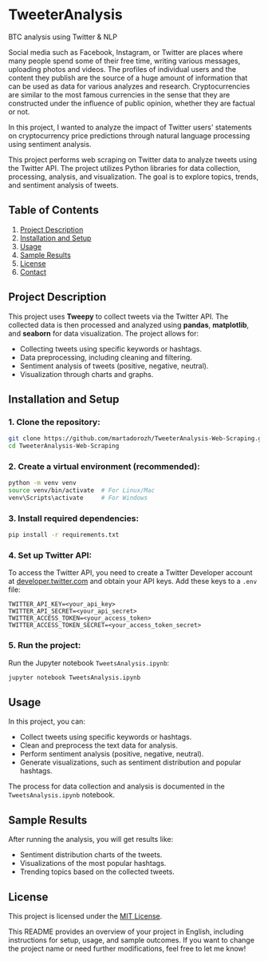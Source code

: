 # TweeterAnalysis
BTC analysis using Twitter &amp; NLP

Social media such as Facebook, Instagram, or Twitter are places where many people spend some of their free time, writing various messages, uploading photos and videos. The profiles of individual users and the content they publish are the source of a huge amount of information that can be used as data for various analyzes and research. Cryptocurrencies are similar to the most famous currencies in the sense that they are constructed under the influence of public opinion, whether they are factual or not.

In this project, I wanted to analyze the impact of Twitter users' statements on cryptocurrency price predictions through natural language processing using sentiment analysis.

This project performs web scraping on Twitter data to analyze tweets using the Twitter API. The project utilizes Python libraries for data collection, processing, analysis, and visualization. The goal is to explore topics, trends, and sentiment analysis of tweets.

## Table of Contents

1. [Project Description](#project-description)
2. [Installation and Setup](#installation-and-setup)
3. [Usage](#usage)
4. [Sample Results](#sample-results)
5. [License](#license)
6. [Contact](#contact)

## Project Description

This project uses **Tweepy** to collect tweets via the Twitter API. The collected data is then processed and analyzed using **pandas**, **matplotlib**, and **seaborn** for data visualization. The project allows for:

- Collecting tweets using specific keywords or hashtags.
- Data preprocessing, including cleaning and filtering.
- Sentiment analysis of tweets (positive, negative, neutral).
- Visualization through charts and graphs.

## Installation and Setup

### 1. Clone the repository:

```bash
git clone https://github.com/martadorozh/TweeterAnalysis-Web-Scraping.git
cd TweeterAnalysis-Web-Scraping
```

### 2. Create a virtual environment (recommended):

```bash
python -m venv venv
source venv/bin/activate  # For Linux/Mac
venv\Scripts\activate     # For Windows
```

### 3. Install required dependencies:

```bash
pip install -r requirements.txt
```

### 4. Set up Twitter API:

To access the Twitter API, you need to create a Twitter Developer account at [developer.twitter.com](https://developer.twitter.com/) and obtain your API keys. Add these keys to a `.env` file:

```
TWITTER_API_KEY=<your_api_key>
TWITTER_API_SECRET=<your_api_secret>
TWITTER_ACCESS_TOKEN=<your_access_token>
TWITTER_ACCESS_TOKEN_SECRET=<your_access_token_secret>
```

### 5. Run the project:

Run the Jupyter notebook `TweetsAnalysis.ipynb`:

```bash
jupyter notebook TweetsAnalysis.ipynb
```

## Usage

In this project, you can:

- Collect tweets using specific keywords or hashtags.
- Clean and preprocess the text data for analysis.
- Perform sentiment analysis (positive, negative, neutral).
- Generate visualizations, such as sentiment distribution and popular hashtags.

The process for data collection and analysis is documented in the `TweetsAnalysis.ipynb` notebook.

## Sample Results

After running the analysis, you will get results like:

- Sentiment distribution charts of the tweets.
- Visualizations of the most popular hashtags.
- Trending topics based on the collected tweets.

## License

This project is licensed under the [MIT License](LICENSE).

This README provides an overview of your project in English, including instructions for setup, usage, and sample outcomes. If you want to change the project name or need further modifications, feel free to let me know!
